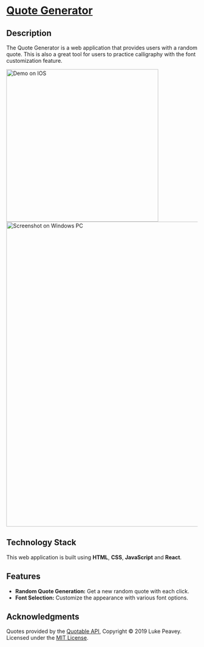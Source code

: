 # [Quote Generator](https://yk722.github.io/quote-generator/)
## Description
The Quote Generator is a web application that provides users with a random quote. This is also a great tool for users to practice calligraphy with the font customization feature. 

  <img width="400" alt="Demo on IOS" src="https://github.com/yk722/quote-generator/assets/102205728/d55c7130-3d2a-4f65-918d-923f1353e5f1">
  <img width="800" alt="Screenshot on Windows PC" src="https://github.com/yk722/quote-generator/assets/102205728/e051f34a-5f14-40a0-b84e-21b730b622c6">

## Technology Stack
This web application is built using **HTML**, **CSS**, **JavaScript** and **React**. 

## Features
- **Random Quote Generation:** Get a new random quote with each click.
- **Font Selection:** Customize the appearance with various font options.

## Acknowledgments
Quotes provided by the [Quotable API](https://api.quotable.io), Copyright © 2019 Luke Peavey.
Licensed under the [MIT License](https://opensource.org/licenses/MIT).


